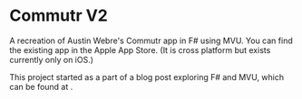 # Commutr V2
A recreation of Austin Webre's Commutr app in F# using MVU. You can find the existing app in the Apple App Store. (It is cross platform but exists currently only on iOS.)

This project started as a part of a blog post exploring F# and MVU, which can be found at [](https://usecasepod.github.io/posts/mvu-with-xamarin.html). 
